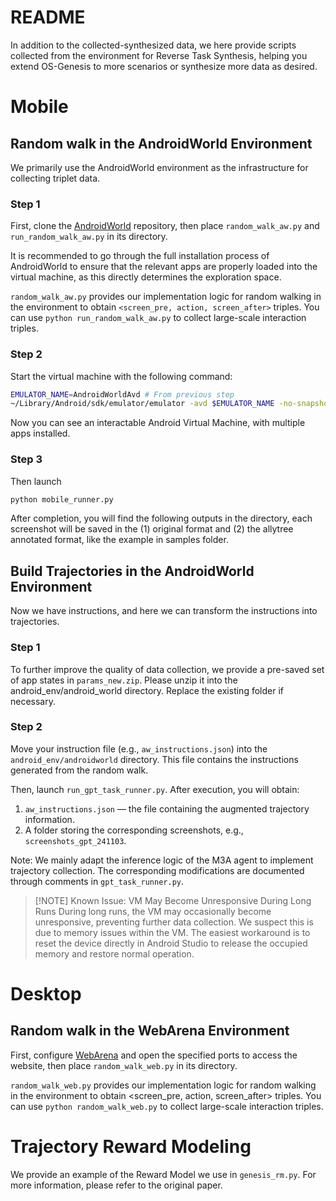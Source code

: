 # README

In addition to the collected-synthesized data, we here provide scripts collected from the environment for Reverse Task Synthesis, helping you extend OS-Genesis to more scenarios or synthesize more data as desired.

# Mobile

## Random walk in the AndroidWorld Environment

We primarily use the AndroidWorld environment as the infrastructure for collecting triplet data.

### Step 1

First, clone the [AndroidWorld](https://github.com/google-research/android_world) repository, then place `random_walk_aw.py` and `run_random_walk_aw.py` in its directory.

It is recommended to go through the full installation process of AndroidWorld to ensure that the relevant apps are properly loaded into the virtual machine, as this directly determines the exploration space.

`random_walk_aw.py` provides our implementation logic for random walking in the environment to obtain `<screen_pre, action, screen_after>` triples. You can use `python run_random_walk_aw.py` to collect large-scale interaction triples.

### Step 2

Start the virtual machine with the following command:

```bash
EMULATOR_NAME=AndroidWorldAvd # From previous step
~/Library/Android/sdk/emulator/emulator -avd $EMULATOR_NAME -no-snapshot -grpc 8554
```

Now you can see an interactable Android Virtual Machine, with multiple apps installed.

### Step 3

Then launch

```bash
python mobile_runner.py
```

After completion, you will find the following outputs in the directory, each screenshot will be saved in the (1) original format and (2) the allytree annotated format, like the example in samples folder.


## Build Trajectories in the AndroidWorld Environment

Now we have instructions, and here we can transform the instructions into trajectories.

### Step 1
To further improve the quality of data collection, we provide a pre-saved set of app states in `params_new.zip`.
Please unzip it into the android_env/android_world directory. Replace the existing folder if necessary.


### Step 2

Move your instruction file (e.g., `aw_instructions.json`) into the `android_env/androidworld` directory. This file contains the instructions generated from the random walk.

Then, launch `run_gpt_task_runner.py`. After execution, you will obtain:
1. `aw_instructions.json` — the file containing the augmented trajectory information.
2. A folder storing the corresponding screenshots, e.g., `screenshots_gpt_241103`.

Note: We mainly adapt the inference logic of the M3A agent to implement trajectory collection. The corresponding modifications are documented through comments in `gpt_task_runner.py`.

> [!NOTE]  Known Issue: VM May Become Unresponsive During Long Runs
During long runs, the VM may occasionally become unresponsive, preventing further data collection. We suspect this is due to memory issues within the VM.
The easiest workaround is to reset the device directly in Android Studio to release the occupied memory and restore normal operation.
<!-- 
## Trajectory Construction

1. Install the AndroidWorld Environment as described in: https://github.com/google-research/android_world
2. Move the scripts to the AndroidWorld directory: ``android_env/android_world``
3. Run the following command to collect the data: -->
<!-- Move your instruction file, e.g., `aw_instructions.json`, to the `android_env/androidworld` directory, which contains the instructions for the random walk. -->


# Desktop

## Random walk in the WebArena Environment
First, configure [WebArena](https://github.com/web-arena-x/webarena) and open the specified ports to access the website, then place `random_walk_web.py` in its directory.

`random_walk_web.py` provides our implementation logic for random walking in the environment to obtain <screen_pre, action, screen_after> triples. You can use `python random_walk_web.py` to collect large-scale interaction triples.

# Trajectory Reward Modeling
We provide an example of the Reward Model we use in `genesis_rm.py`. For more information, please refer to the original paper.